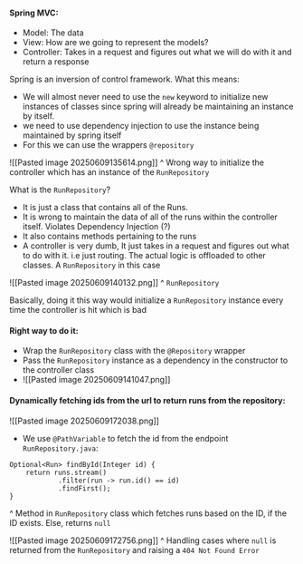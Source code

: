 #### Spring MVC:
- Model: The data
- View: How are we going to represent the models?
- Controller: Takes in a request and figures out what we will do with it and return a response

Spring is an inversion of control framework.
What this means:
- We will almost never need to use the `new` keyword to initialize new instances of classes since spring will already be maintaining an instance by itself.
- we need to use dependency injection to use the instance being maintained by spring itself
- For this we can use the wrappers `@repository` 

![[Pasted image 20250609135614.png]]
^ Wrong way to initialize the controller which has an instance of the `RunRepository`

What is the `RunRepository`?
- It is just a class that contains all of the Runs.
- It is wrong to maintain the data of all of the runs within the controller itself. Violates Dependency Injection (?)
- It also contains methods pertaining to the runs
- A controller is very dumb, It just takes in a request and figures out what to do with it. i.e just routing. The actual logic is offloaded to other classes. A `RunRepository` in this case 

![[Pasted image 20250609140132.png]]
^ `RunRepository`

Basically, doing it this way would initialize a `RunRepository` instance every time the controller is hit which is bad

#### Right way to do it:
- Wrap the `RunRepository` class with the `@Repository` wrapper
- Pass the `RunRepository` instance as a dependency in the constructor to the controller class 
- ![[Pasted image 20250609141047.png]]

#### Dynamically fetching ids from the url to return runs from the repository:

![[Pasted image 20250609172038.png]]
- We use `@PathVariable`  to fetch the id from the endpoint
`RunRepository.java`:
```
Optional<Run> findById(Integer id) {  
    return runs.stream()  
            .filter(run -> run.id() == id)  
            .findFirst();  
}
```
^ Method in `RunRepository` class which fetches runs based on the ID, if the ID exists. Else, returns `null`

![[Pasted image 20250609172756.png]]
^ Handling cases where `null` is returned from the `RunRepository` and raising a `404 Not Found Error`

